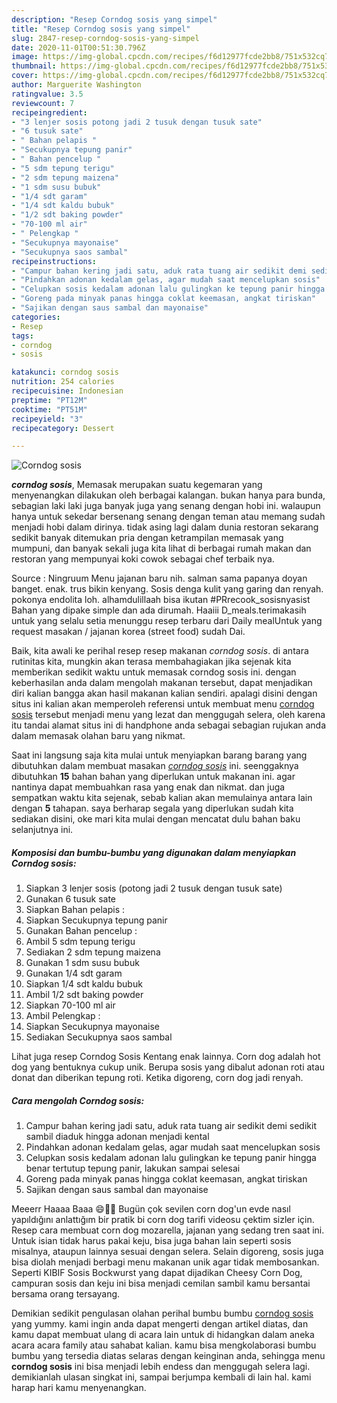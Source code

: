 ```yaml
---
description: "Resep Corndog sosis yang simpel"
title: "Resep Corndog sosis yang simpel"
slug: 2847-resep-corndog-sosis-yang-simpel
date: 2020-11-01T00:51:30.796Z
image: https://img-global.cpcdn.com/recipes/f6d12977fcde2bb8/751x532cq70/corndog-sosis-foto-resep-utama.jpg
thumbnail: https://img-global.cpcdn.com/recipes/f6d12977fcde2bb8/751x532cq70/corndog-sosis-foto-resep-utama.jpg
cover: https://img-global.cpcdn.com/recipes/f6d12977fcde2bb8/751x532cq70/corndog-sosis-foto-resep-utama.jpg
author: Marguerite Washington
ratingvalue: 3.5
reviewcount: 7
recipeingredient:
- "3 lenjer sosis potong jadi 2 tusuk dengan tusuk sate"
- "6 tusuk sate"
- " Bahan pelapis "
- "Secukupnya tepung panir"
- " Bahan pencelup "
- "5 sdm tepung terigu"
- "2 sdm tepung maizena"
- "1 sdm susu bubuk"
- "1/4 sdt garam"
- "1/4 sdt kaldu bubuk"
- "1/2 sdt baking powder"
- "70-100 ml air"
- " Pelengkap "
- "Secukupnya mayonaise"
- "Secukupnya saos sambal"
recipeinstructions:
- "Campur bahan kering jadi satu, aduk rata tuang air sedikit demi sedikit sambil diaduk hingga adonan menjadi kental"
- "Pindahkan adonan kedalam gelas, agar mudah saat mencelupkan sosis"
- "Celupkan sosis kedalam adonan lalu gulingkan ke tepung panir hingga benar tertutup tepung panir, lakukan sampai selesai"
- "Goreng pada minyak panas hingga coklat keemasan, angkat tiriskan"
- "Sajikan dengan saus sambal dan mayonaise"
categories:
- Resep
tags:
- corndog
- sosis

katakunci: corndog sosis 
nutrition: 254 calories
recipecuisine: Indonesian
preptime: "PT12M"
cooktime: "PT51M"
recipeyield: "3"
recipecategory: Dessert

---
```



![Corndog sosis](https://img-global.cpcdn.com/recipes/f6d12977fcde2bb8/751x532cq70/corndog-sosis-foto-resep-utama.jpg)

<b><i>corndog sosis</i></b>, Memasak merupakan suatu kegemaran yang menyenangkan dilakukan oleh berbagai kalangan. bukan hanya para bunda, sebagian laki laki juga banyak juga yang senang dengan hobi ini. walaupun hanya untuk sekedar bersenang senang dengan teman atau memang sudah menjadi hobi dalam dirinya. tidak asing lagi dalam dunia restoran sekarang sedikit banyak ditemukan pria dengan ketrampilan memasak yang mumpuni, dan banyak sekali juga kita lihat di berbagai rumah makan dan restoran yang mempunyai koki cowok sebagai chef terbaik nya.

Source : Ningruum Menu jajanan baru nih. salman sama papanya doyan banget. enak. trus bikin kenyang. Sosis denga kulit yang garing dan renyah. pokonya endolita loh. alhamdulillaah bisa ikutan #PRrecook_sosisnyasist Bahan yang dipake simple dan ada dirumah. Haaiii D_meals.terimakasih untuk yang selalu setia menunggu resep terbaru dari Daily mealUntuk yang request masakan / jajanan korea (street food) sudah Dai.

Baik, kita awali ke perihal resep resep makanan <i>corndog sosis</i>. di antara rutinitas kita, mungkin akan terasa membahagiakan jika sejenak kita memberikan sedikit waktu untuk memasak corndog sosis ini. dengan keberhasilan anda dalam mengolah makanan tersebut, dapat menjadikan diri kalian bangga akan hasil makanan kalian sendiri. apalagi disini dengan situs ini kalian akan memperoleh referensi untuk membuat menu <u>corndog sosis</u> tersebut menjadi menu yang lezat dan menggugah selera, oleh karena itu tandai alamat situs ini di handphone anda sebagai sebagian rujukan anda dalam memasak olahan baru yang nikmat.


Saat ini langsung saja kita mulai untuk menyiapkan barang barang yang dibutuhkan dalam membuat masakan <u><i>corndog sosis</i></u> ini. seenggaknya dibutuhkan <b>15</b> bahan bahan yang diperlukan untuk makanan ini. agar nantinya dapat membuahkan rasa yang enak dan nikmat. dan juga sempatkan waktu kita sejenak, sebab kalian akan memulainya antara lain dengan <b>5</b> tahapan. saya berharap segala yang diperlukan sudah kita sediakan disini, oke mari kita mulai dengan mencatat dulu bahan baku selanjutnya ini.

<!--inarticleads1-->

##### Komposisi dan bumbu-bumbu yang digunakan dalam menyiapkan Corndog sosis:

1. Siapkan 3 lenjer sosis (potong jadi 2 tusuk dengan tusuk sate)
1. Gunakan 6 tusuk sate
1. Siapkan  Bahan pelapis :
1. Siapkan Secukupnya tepung panir
1. Gunakan  Bahan pencelup :
1. Ambil 5 sdm tepung terigu
1. Sediakan 2 sdm tepung maizena
1. Gunakan 1 sdm susu bubuk
1. Gunakan 1/4 sdt garam
1. Siapkan 1/4 sdt kaldu bubuk
1. Ambil 1/2 sdt baking powder
1. Siapkan 70-100 ml air
1. Ambil  Pelengkap :
1. Siapkan Secukupnya mayonaise
1. Sediakan Secukupnya saos sambal


Lihat juga resep Corndog Sosis Kentang enak lainnya. Corn dog adalah hot dog yang bentuknya cukup unik. Berupa sosis yang dibalut adonan roti atau donat dan diberikan tepung roti. Ketika digoreng, corn dog jadi renyah. 

<!--inarticleads2-->

##### Cara mengolah Corndog sosis:

1. Campur bahan kering jadi satu, aduk rata tuang air sedikit demi sedikit sambil diaduk hingga adonan menjadi kental
1. Pindahkan adonan kedalam gelas, agar mudah saat mencelupkan sosis
1. Celupkan sosis kedalam adonan lalu gulingkan ke tepung panir hingga benar tertutup tepung panir, lakukan sampai selesai
1. Goreng pada minyak panas hingga coklat keemasan, angkat tiriskan
1. Sajikan dengan saus sambal dan mayonaise


Meeerr Haaaa Baaa 😄🤗🤪 Bugün çok sevilen corn dog&#39;un evde nasıl yapıldığını anlattığım bir pratik bi corn dog tarifi videosu çektim sizler için. Resep cara membuat corn dog mozarella, jajanan yang sedang tren saat ini. Untuk isian tidak harus pakai keju, bisa juga bahan lain seperti sosis misalnya, ataupun lainnya sesuai dengan selera. Selain digoreng, sosis juga bisa diolah menjadi berbagi menu makanan unik agar tidak membosankan. Seperti KIBIF Sosis Bockwurst yang dapat dijadikan Cheesy Corn Dog, campuran sosis dan keju ini bisa menjadi cemilan sambil kamu bersantai bersama orang tersayang. 

Demikian sedikit pengulasan olahan perihal bumbu bumbu <u>corndog sosis</u> yang yummy. kami ingin anda dapat mengerti dengan artikel diatas, dan kamu dapat membuat ulang di acara lain untuk di hidangkan dalam aneka acara acara family atau sahabat kalian. kamu bisa mengkolaborasi bumbu bumbu yang tersedia diatas selaras dengan keinginan anda, sehingga menu <b>corndog sosis</b> ini bisa menjadi lebih endess dan menggugah selera lagi. demikianlah ulasan singkat ini, sampai berjumpa kembali di lain hal. kami harap hari kamu menyenangkan.
